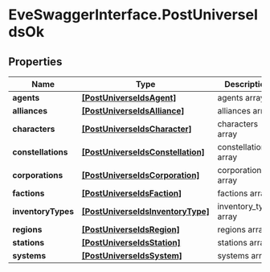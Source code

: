 # EveSwaggerInterface.PostUniverseIdsOk

## Properties
Name | Type | Description | Notes
------------ | ------------- | ------------- | -------------
**agents** | [**[PostUniverseIdsAgent]**](PostUniverseIdsAgent.md) | agents array | [optional] 
**alliances** | [**[PostUniverseIdsAlliance]**](PostUniverseIdsAlliance.md) | alliances array | [optional] 
**characters** | [**[PostUniverseIdsCharacter]**](PostUniverseIdsCharacter.md) | characters array | [optional] 
**constellations** | [**[PostUniverseIdsConstellation]**](PostUniverseIdsConstellation.md) | constellations array | [optional] 
**corporations** | [**[PostUniverseIdsCorporation]**](PostUniverseIdsCorporation.md) | corporations array | [optional] 
**factions** | [**[PostUniverseIdsFaction]**](PostUniverseIdsFaction.md) | factions array | [optional] 
**inventoryTypes** | [**[PostUniverseIdsInventoryType]**](PostUniverseIdsInventoryType.md) | inventory_types array | [optional] 
**regions** | [**[PostUniverseIdsRegion]**](PostUniverseIdsRegion.md) | regions array | [optional] 
**stations** | [**[PostUniverseIdsStation]**](PostUniverseIdsStation.md) | stations array | [optional] 
**systems** | [**[PostUniverseIdsSystem]**](PostUniverseIdsSystem.md) | systems array | [optional] 


